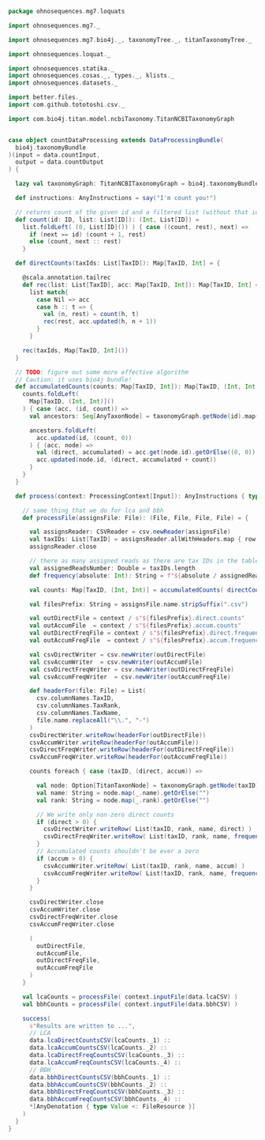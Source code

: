 
```scala
package ohnosequences.mg7.loquats

import ohnosequences.mg7._

import ohnosequences.mg7.bio4j._, taxonomyTree._, titanTaxonomyTree._

import ohnosequences.loquat._

import ohnosequences.statika._
import ohnosequences.cosas._, types._, klists._
import ohnosequences.datasets._

import better.files._
import com.github.tototoshi.csv._

import com.bio4j.titan.model.ncbiTaxonomy.TitanNCBITaxonomyGraph


case object countDataProcessing extends DataProcessingBundle(
  bio4j.taxonomyBundle
)(input = data.countInput,
  output = data.countOutput
) {

  lazy val taxonomyGraph: TitanNCBITaxonomyGraph = bio4j.taxonomyBundle.graph

  def instructions: AnyInstructions = say("I'm count you!")

  // returns count of the given id and a filtered list (without that id)
  def count(id: ID, list: List[ID]): (Int, List[ID]) =
    list.foldLeft( (0, List[ID]()) ) { case ((count, rest), next) =>
      if (next == id) (count + 1, rest)
      else (count, next :: rest)
    }

  def directCounts(taxIds: List[TaxID]): Map[TaxID, Int] = {

    @scala.annotation.tailrec
    def rec(list: List[TaxID], acc: Map[TaxID, Int]): Map[TaxID, Int] =
      list match{
        case Nil => acc
        case h :: t => {
          val (n, rest) = count(h, t)
          rec(rest, acc.updated(h, n + 1))
        }
      }

    rec(taxIds, Map[TaxID, Int]())
  }

  // TODO: figure out some more effective algorithm
  // Caution: it uses bio4j bundle!
  def accumulatedCounts(counts: Map[TaxID, Int]): Map[TaxID, (Int, Int)] = {
    counts.foldLeft(
      Map[TaxID, (Int, Int)]()
    ) { case (acc, (id, count)) =>
      val ancestors: Seq[AnyTaxonNode] = taxonomyGraph.getNode(id).map{ _.lineage }.getOrElse(Seq())

      ancestors.foldLeft(
        acc.updated(id, (count, 0))
      ) { (acc, node) =>
        val (direct, accumulated) = acc.get(node.id).getOrElse((0, 0))
        acc.updated(node.id, (direct, accumulated + count))
      }
    }
  }

  def process(context: ProcessingContext[Input]): AnyInstructions { type Out <: OutputFiles } = {

    // same thing that we do for lca and bbh
    def processFile(assignsFile: File): (File, File, File, File) = {

      val assignsReader: CSVReader = csv.newReader(assignsFile)
      val taxIDs: List[TaxID] = assignsReader.allWithHeaders.map { row => row(csv.columnNames.TaxID) }
      assignsReader.close

      // there as many assigned reads as there are tax IDs in the table
      val assignedReadsNumber: Double = taxIDs.length
      def frequency(absolute: Int): String = f"${absolute / assignedReadsNumber}%.10f"

      val counts: Map[TaxID, (Int, Int)] = accumulatedCounts( directCounts(taxIDs) )

      val filesPrefix: String = assignsFile.name.stripSuffix(".csv")

      val outDirectFile = context / s"${filesPrefix}.direct.counts"
      val outAccumFile  = context / s"${filesPrefix}.accum.counts"
      val outDirectFreqFile = context / s"${filesPrefix}.direct.frequency.counts"
      val outAccumFreqFile  = context / s"${filesPrefix}.accum.frequency.counts"

      val csvDirectWriter = csv.newWriter(outDirectFile)
      val csvAccumWriter  = csv.newWriter(outAccumFile)
      val csvDirectFreqWriter = csv.newWriter(outDirectFreqFile)
      val csvAccumFreqWriter  = csv.newWriter(outAccumFreqFile)

      def headerFor(file: File) = List(
        csv.columnNames.TaxID,
        csv.columnNames.TaxRank,
        csv.columnNames.TaxName,
        file.name.replaceAll("\\.", "-")
      )
      csvDirectWriter.writeRow(headerFor(outDirectFile))
      csvAccumWriter.writeRow(headerFor(outAccumFile))
      csvDirectFreqWriter.writeRow(headerFor(outDirectFreqFile))
      csvAccumFreqWriter.writeRow(headerFor(outAccumFreqFile))

      counts foreach { case (taxID, (direct, accum)) =>

        val node: Option[TitanTaxonNode] = taxonomyGraph.getNode(taxID)
        val name: String = node.map(_.name).getOrElse("")
        val rank: String = node.map(_.rank).getOrElse("")

        // We write only non-zero direct counts
        if (direct > 0) {
          csvDirectWriter.writeRow( List(taxID, rank, name, direct) )
          csvDirectFreqWriter.writeRow( List(taxID, rank, name, frequency(direct)) )
        }
        // Accumulated counts shouldn't be ever a zero
        if (accum > 0) {
          csvAccumWriter.writeRow( List(taxID, rank, name, accum) )
          csvAccumFreqWriter.writeRow( List(taxID, rank, name, frequency(accum)) )
        }
      }

      csvDirectWriter.close
      csvAccumWriter.close
      csvDirectFreqWriter.close
      csvAccumFreqWriter.close

      (
        outDirectFile,
        outAccumFile,
        outDirectFreqFile,
        outAccumFreqFile
      )
    }

    val lcaCounts = processFile( context.inputFile(data.lcaCSV) )
    val bbhCounts = processFile( context.inputFile(data.bbhCSV) )

    success(
      s"Results are written to ...",
      // LCA
      data.lcaDirectCountsCSV(lcaCounts._1) ::
      data.lcaAccumCountsCSV(lcaCounts._2) ::
      data.lcaDirectFreqCountsCSV(lcaCounts._3) ::
      data.lcaAccumFreqCountsCSV(lcaCounts._4) ::
      // BBH
      data.bbhDirectCountsCSV(bbhCounts._1) ::
      data.bbhAccumCountsCSV(bbhCounts._2) ::
      data.bbhDirectFreqCountsCSV(bbhCounts._3) ::
      data.bbhAccumFreqCountsCSV(bbhCounts._4) ::
      *[AnyDenotation { type Value <: FileResource }]
    )
  }
}

```




[test/scala/mg7/pipeline.scala]: ../../../../test/scala/mg7/pipeline.scala.md
[test/scala/mg7/lca.scala]: ../../../../test/scala/mg7/lca.scala.md
[main/scala/mg7/dataflows/noFlash.scala]: ../dataflows/noFlash.scala.md
[main/scala/mg7/dataflows/full.scala]: ../dataflows/full.scala.md
[main/scala/mg7/package.scala]: ../package.scala.md
[main/scala/mg7/bio4j/titanTaxonomyTree.scala]: ../bio4j/titanTaxonomyTree.scala.md
[main/scala/mg7/bio4j/bundle.scala]: ../bio4j/bundle.scala.md
[main/scala/mg7/bio4j/taxonomyTree.scala]: ../bio4j/taxonomyTree.scala.md
[main/scala/mg7/dataflow.scala]: ../dataflow.scala.md
[main/scala/mg7/csv.scala]: ../csv.scala.md
[main/scala/mg7/parameters.scala]: ../parameters.scala.md
[main/scala/mg7/data.scala]: ../data.scala.md
[main/scala/mg7/loquats/7.stats.scala]: 7.stats.scala.md
[main/scala/mg7/loquats/8.summary.scala]: 8.summary.scala.md
[main/scala/mg7/loquats/6.count.scala]: 6.count.scala.md
[main/scala/mg7/loquats/3.blast.scala]: 3.blast.scala.md
[main/scala/mg7/loquats/2.split.scala]: 2.split.scala.md
[main/scala/mg7/loquats/4.assign.scala]: 4.assign.scala.md
[main/scala/mg7/loquats/1.flash.scala]: 1.flash.scala.md
[main/scala/mg7/loquats/5.merge.scala]: 5.merge.scala.md